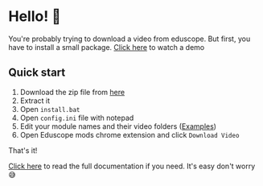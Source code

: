 # Hello! 👋

You're probably trying to download a video from eduscope. But first, you have to install a small package. [Click here](https://github.com/notnavindu/SLIIT-Eduscope-Video-Downloader#about) to watch a demo

## Quick start

1. Download the zip file from [here](https://github.com/notnavindu/SLIIT-Eduscope-Video-Downloader/releases/download/v0.1/SLIIT-eduscope-video-downloader.rar)
2. Extract it
3. Open `install.bat`
4. Open `config.ini` file with notepad
5. Edit your module names and their video folders ([Examples](https://github.com/notnavindu/SLIIT-Eduscope-Video-Downloader#installation-guide-for-normal-people))
6. Open Eduscope mods chrome extension and click `Download Video`

That's it!

[Click here](https://github.com/notnavindu/SLIIT-Eduscope-Video-Downloader) to read the full documentation if you need. It's easy don't worry 😅
